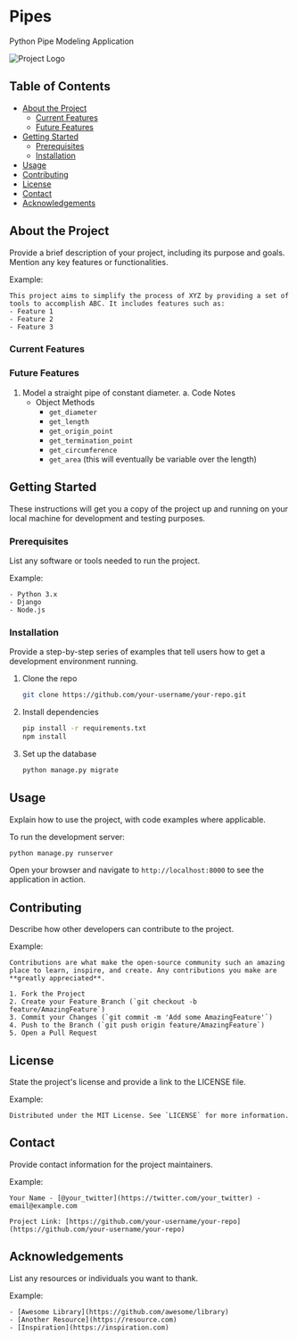 # Pipes

Python Pipe Modeling Application

![Project Logo](link-to-logo.png)

## Table of Contents
- [About the Project](#about-the-project)
  - [Current Features](#current-features)
  - [Future Features](#future-features)
- [Getting Started](#getting-started)
  - [Prerequisites](#prerequisites)
  - [Installation](#installation)
- [Usage](#usage)
- [Contributing](#contributing)
- [License](#license)
- [Contact](#contact)
- [Acknowledgements](#acknowledgements)

## About the Project

Provide a brief description of your project, including its purpose and goals. Mention any key features or functionalities.

Example:
```
This project aims to simplify the process of XYZ by providing a set of tools to accomplish ABC. It includes features such as:
- Feature 1
- Feature 2
- Feature 3
```

### Current Features

### Future Features

1. Model a straight pipe of constant diameter.
  a. Code Notes
    - Object Methods
      - `get_diameter`
      - `get_length`
      - `get_origin_point`
      - `get_termination_point`
      - `get_circumference`
      - `get_area` (this will eventually be variable over the length)



## Getting Started

These instructions will get you a copy of the project up and running on your local machine for development and testing purposes.

### Prerequisites

List any software or tools needed to run the project.

Example:
```
- Python 3.x
- Django
- Node.js
```

### Installation

Provide a step-by-step series of examples that tell users how to get a development environment running.

1. Clone the repo
   ```sh
   git clone https://github.com/your-username/your-repo.git
   ```
2. Install dependencies
   ```sh
   pip install -r requirements.txt
   npm install
   ```
3. Set up the database
   ```sh
   python manage.py migrate
   ```

## Usage

Explain how to use the project, with code examples where applicable.

To run the development server:
   ```sh
   python manage.py runserver
   ```
Open your browser and navigate to `http://localhost:8000` to see the application in action.

## Contributing

Describe how other developers can contribute to the project.

Example:
```
Contributions are what make the open-source community such an amazing place to learn, inspire, and create. Any contributions you make are **greatly appreciated**.

1. Fork the Project
2. Create your Feature Branch (`git checkout -b feature/AmazingFeature`)
3. Commit your Changes (`git commit -m 'Add some AmazingFeature'`)
4. Push to the Branch (`git push origin feature/AmazingFeature`)
5. Open a Pull Request
```

## License

State the project's license and provide a link to the LICENSE file.

Example:
```
Distributed under the MIT License. See `LICENSE` for more information.
```

## Contact

Provide contact information for the project maintainers.

Example:
```
Your Name - [@your_twitter](https://twitter.com/your_twitter) - email@example.com

Project Link: [https://github.com/your-username/your-repo](https://github.com/your-username/your-repo)
```

## Acknowledgements

List any resources or individuals you want to thank.

Example:
```
- [Awesome Library](https://github.com/awesome/library)
- [Another Resource](https://resource.com)
- [Inspiration](https://inspiration.com)
```
